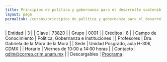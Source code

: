 ```yaml
---
title: Principios de política y gobernanza para el desarrollo sostenible
layout: page
permalink: /cursos/principios_de_politica_y_gobernanza_para_el_desarrollo_sostenible_cdmx/
---
```

 

| Entidad | 3 |
| Clave | 73820 |
| Grupo | 0001 |
| Créditos | 8 |
| Campo de Conocimiento | Política, Gobernanza e Instituciones |
| Profesores | Dra. Gabriela de la Mora de la Mora |
| Sede | Unidad Posgrado, aula H-306, CDMX |
| Horario | Viernes de 10:00 a 14:00 horas |
| Contacto | <gdlm@correo.crim.unam.mx> |
| Descargables | [Programa](/assets/docs/cursos/principios_politica_gobernanza_desarrollo_sost.pdf) |





